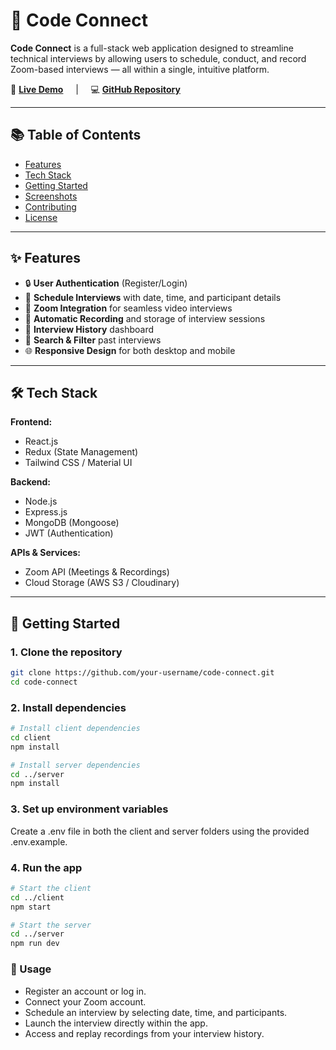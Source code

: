 # 🚀 Code Connect

**Code Connect** is a full-stack web application designed to streamline technical interviews by allowing users to schedule, conduct, and record Zoom-based interviews — all within a single, intuitive platform.

🔗 [**Live Demo**](https://code-connect-video.vercel.app/) &nbsp;&nbsp;&nbsp;&nbsp;|&nbsp;&nbsp;&nbsp;&nbsp; 💻 [**GitHub Repository**](https://github.com/vikas-kashyap97/CodeConnect.git)

---

## 📚 Table of Contents

- [Features](#features)
- [Tech Stack](#tech-stack)
- [Getting Started](#getting-started)
- [Screenshots](#screenshots)
- [Contributing](#contributing)
- [License](#license)

---

## ✨ Features

- 🔒 **User Authentication** (Register/Login)
- 📅 **Schedule Interviews** with date, time, and participant details
- 🎥 **Zoom Integration** for seamless video interviews
- 💾 **Automatic Recording** and storage of interview sessions
- 📂 **Interview History** dashboard
- 🔎 **Search & Filter** past interviews
- 🌐 **Responsive Design** for both desktop and mobile

---

## 🛠 Tech Stack

**Frontend:**
- React.js
- Redux (State Management)
- Tailwind CSS / Material UI

**Backend:**
- Node.js
- Express.js
- MongoDB (Mongoose)
- JWT (Authentication)

**APIs & Services:**
- Zoom API (Meetings & Recordings)
- Cloud Storage (AWS S3 / Cloudinary)

---

## 🚀 Getting Started

### 1. Clone the repository
```bash
git clone https://github.com/your-username/code-connect.git
cd code-connect
```
### 2. Install dependencies
```bash
# Install client dependencies
cd client
npm install

# Install server dependencies
cd ../server
npm install
```
### 3. Set up environment variables
Create a .env file in both the client and server folders using the provided .env.example.

### 4. Run the app
```bash
# Start the client
cd ../client
npm start

# Start the server
cd ../server
npm run dev
```
### 🎯 Usage

- Register an account or log in.
- Connect your Zoom account.
- Schedule an interview by selecting date, time, and participants.
- Launch the interview directly within the app.
- Access and replay recordings from your interview history.
